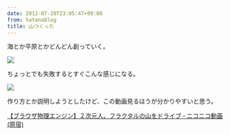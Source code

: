 ```yaml
---
date: 2012-07-28T23:05:47+09:00
from: hatenablog
title: 山つくった
---
```

海とか平原とかどんどん創っていく。

![](http://dl.dropbox.com/u/5978869/image/20120728_230236.png)

ちょっとでも失敗するとすぐこんな感じになる。

![](http://dl.dropbox.com/u/5978869/image/20120729_020334.png)

作り方とか説明しようとしたけど、この動画見るほうが分かりやすいと思う。

[【ブラウザ物理エンジン】２次元人、フラクタルの山をドライブ ‐ ニコニコ動画(原宿)](http://www.nicovideo.jp/watch/sm17687686)

